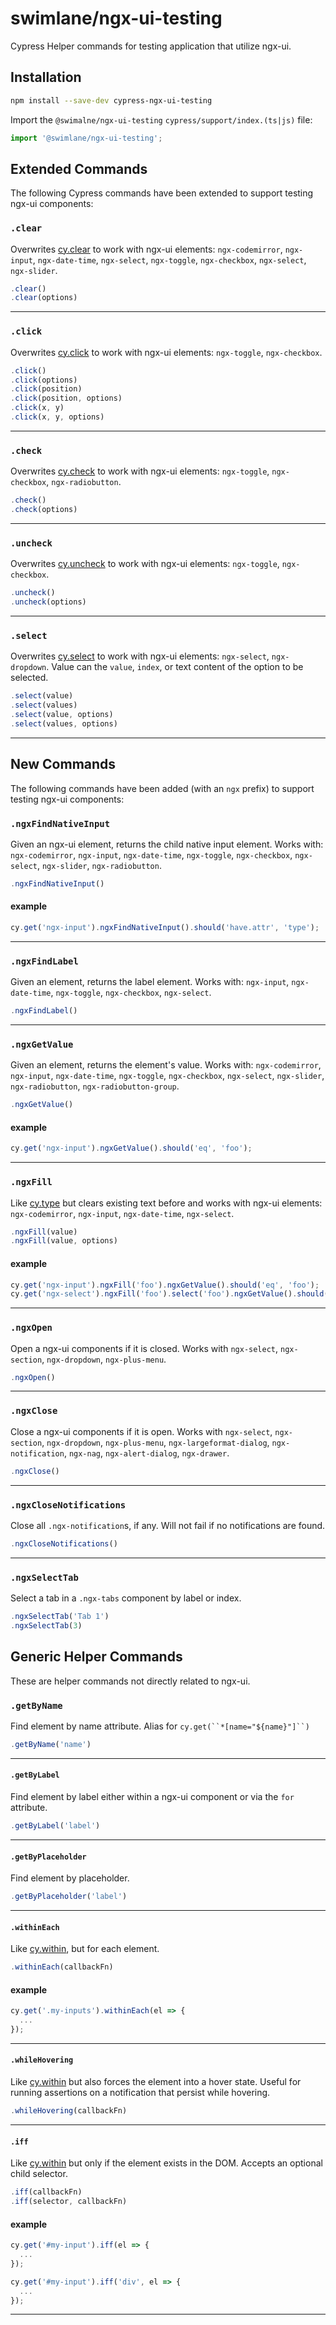 # swimlane/ngx-ui-testing

Cypress Helper commands for testing application that utilize ngx-ui.

## Installation

```sh
npm install --save-dev cypress-ngx-ui-testing
```

Import the `@swimalne/ngx-ui-testing` `cypress/support/index.(ts|js)` file:

```ts
import '@swimlane/ngx-ui-testing';
```

## Extended Commands

The following Cypress commands have been extended to support testing ngx-ui components:

### `.clear`

Overwrites [cy.clear](https://docs.cypress.io/api/commands/clear) to work with ngx-ui elements: `ngx-codemirror`, `ngx-input`, `ngx-date-time`, `ngx-select`, `ngx-toggle`, `ngx-checkbox`, `ngx-select`, `ngx-slider`.

```ts
.clear()
.clear(options)
```

---

### `.click`

Overwrites [cy.click](https://docs.cypress.io/api/commands/click) to work with ngx-ui elements: `ngx-toggle`, `ngx-checkbox`.

```ts
.click()
.click(options)
.click(position)
.click(position, options)
.click(x, y)
.click(x, y, options)
```

---

### `.check`

Overwrites [cy.check](https://docs.cypress.io/api/commands/check) to work with ngx-ui elements: `ngx-toggle`, `ngx-checkbox`, `ngx-radiobutton`.

```ts
.check()
.check(options)
```

---

### `.uncheck`

Overwrites [cy.uncheck](https://docs.cypress.io/api/commands/uncheck) to work with ngx-ui elements: `ngx-toggle`, `ngx-checkbox`.

```ts
.uncheck()
.uncheck(options)
```

---

### `.select`

Overwrites [cy.select](https://docs.cypress.io/api/commands/select) to work with ngx-ui elements: `ngx-select`, `ngx-dropdown`. Value can the `value`, `index`, or text content of the option to be selected.

```ts
.select(value)
.select(values)
.select(value, options)
.select(values, options)
```

---

## New Commands

The following commands have been added (with an `ngx` prefix) to support testing ngx-ui components:

### `.ngxFindNativeInput`

Given an ngx-ui element, returns the child native input element. Works with: `ngx-codemirror`, `ngx-input`, `ngx-date-time`, `ngx-toggle`, `ngx-checkbox`, `ngx-select`, `ngx-slider`, `ngx-radiobutton`.

```ts
.ngxFindNativeInput()
```

#### example

```ts
cy.get('ngx-input').ngxFindNativeInput().should('have.attr', 'type');
```

---

### `.ngxFindLabel`

Given an element, returns the label element. Works with: `ngx-input`, `ngx-date-time`, `ngx-toggle`, `ngx-checkbox`, `ngx-select`.

```ts
.ngxFindLabel()
```

---

### `.ngxGetValue`

Given an element, returns the element's value. Works with: `ngx-codemirror`, `ngx-input`, `ngx-date-time`, `ngx-toggle`, `ngx-checkbox`, `ngx-select`, `ngx-slider`, `ngx-radiobutton`, `ngx-radiobutton-group`.

```ts
.ngxGetValue()
```

#### example

```ts
cy.get('ngx-input').ngxGetValue().should('eq', 'foo');
```

---

### `.ngxFill`

Like [cy.type](https://docs.cypress.io/api/commands/type) but clears existing text before and works with ngx-ui elements: `ngx-codemirror`, `ngx-input`, `ngx-date-time`, `ngx-select`.

```ts
.ngxFill(value)
.ngxFill(value, options)
```

#### example

```ts
cy.get('ngx-input').ngxFill('foo').ngxGetValue().should('eq', 'foo');
cy.get('ngx-select').ngxFill('foo').select('foo').ngxGetValue().should('eq', 'foo');
```

---

### `.ngxOpen`

Open a ngx-ui components if it is closed. Works with `ngx-select`, `ngx-section`, `ngx-dropdown`, `ngx-plus-menu`.

```ts
.ngxOpen()
```

---

### `.ngxClose`

Close a ngx-ui components if it is open. Works with `ngx-select`, `ngx-section`, `ngx-dropdown`, `ngx-plus-menu`, `ngx-largeformat-dialog`, `ngx-notification`, `ngx-nag`, `ngx-alert-dialog`, `ngx-drawer`.

```ts
.ngxClose()
```

---

### `.ngxCloseNotifications`

Close all `.ngx-notification`s, if any. Will not fail if no notifications are found.

```ts
.ngxCloseNotifications()
```

---

### `.ngxSelectTab`

Select a tab in a `.ngx-tabs` component by label or index.

```ts
.ngxSelectTab('Tab 1')
.ngxSelectTab(3)
```

## Generic Helper Commands

These are helper commands not directly related to ngx-ui.

### `.getByName`

Find element by name attribute. Alias for `cy.get(``*[name="${name}"]``)`

```ts
.getByName('name')
```

---

#### `.getByLabel`

Find element by label either within a ngx-ui component or via the `for` attribute.

```ts
.getByLabel('label')
```

---

#### `.getByPlaceholder`

Find element by placeholder.

```ts
.getByPlaceholder('label')
```

---

#### `.withinEach`

Like [cy.within](https://docs.cypress.io/api/commands/within), but for each element.

```ts
.withinEach(callbackFn)
```

#### example

```ts
cy.get('.my-inputs').withinEach(el => {
  ...
});
```

---

#### `.whileHovering`

Like [cy.within](https://docs.cypress.io/api/commands/within) but also forces the element into a hover state. Useful for running assertions on a notification that persist while hovering.

```ts
.whileHovering(callbackFn)
```

---

#### `.iff`

Like [cy.within](https://docs.cypress.io/api/commands/within) but only if the element exists in the DOM. Accepts an optional child selector.

```ts
.iff(callbackFn)
.iff(selector, callbackFn)
```

#### example

```ts
cy.get('#my-input').iff(el => {
  ...
});

cy.get('#my-input').iff('div', el => {
  ...
});
```

---

